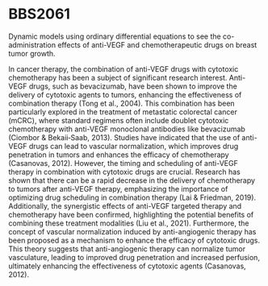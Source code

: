 # BBS2061
Dynamic models using ordinary differential equations to see the co-administration effects of anti-VEGF and chemotherapeutic drugs on breast tumor growth.

In cancer therapy, the combination of anti-VEGF drugs with cytotoxic chemotherapy has been a subject of significant research interest. Anti-VEGF drugs, such as bevacizumab, have been shown to improve the delivery of cytotoxic agents to tumors, enhancing the effectiveness of combination therapy (Tong et al., 2004). This combination has been particularly explored in the treatment of metastatic colorectal cancer (mCRC), where standard regimens often include doublet cytotoxic chemotherapy with anti-VEGF monoclonal antibodies like bevacizumab (Ciombor & Bekaii‐Saab, 2013). Studies have indicated that the use of anti-VEGF drugs can lead to vascular normalization, which improves drug penetration in tumors and enhances the efficacy of chemotherapy (Casanovas, 2012).  However, the timing and scheduling of anti-VEGF therapy in combination with cytotoxic drugs are crucial. Research has shown that there can be a rapid decrease in the delivery of chemotherapy to tumors after anti-VEGF therapy, emphasizing the importance of optimizing drug scheduling in combination therapy (Lai & Friedman, 2019). Additionally, the synergistic effects of anti-VEGF targeted therapy and chemotherapy have been confirmed, highlighting the potential benefits of combining these treatment modalities (Liu et al., 2021).  Furthermore, the concept of vascular normalization induced by anti-angiogenic therapy has been proposed as a mechanism to enhance the efficacy of cytotoxic drugs. This theory suggests that anti-angiogenic therapy can normalize tumor vasculature, leading to improved drug penetration and increased perfusion, ultimately enhancing the effectiveness of cytotoxic agents (Casanovas, 2012).
